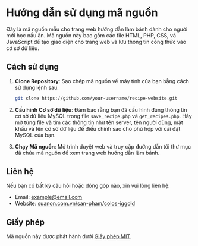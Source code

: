 # Hướng dẫn sử dụng mã nguồn

Đây là mã nguồn mẫu cho trang web hướng dẫn làm bánh dành cho người mới học nấu ăn. Mã nguồn này bao gồm các file HTML, PHP, CSS, và JavaScript để tạo giao diện cho trang web và lưu thông tin công thức vào cơ sở dữ liệu.

## Cách sử dụng

1. **Clone Repository**: Sao chép mã nguồn về máy tính của bạn bằng cách sử dụng lệnh sau:

   ```bash
   git clone https://github.com/your-username/recipe-website.git
   ```

2. **Cấu hình Cơ sở dữ liệu**: Đảm bảo rằng bạn đã cấu hình đúng thông tin cơ sở dữ liệu MySQL trong file `save_recipe.php` và `get_recipes.php`. Hãy mở từng file và tìm các thông tin như tên server, tên người dùng, mật khẩu và tên cơ sở dữ liệu để điều chỉnh sao cho phù hợp với cài đặt MySQL của bạn.

3. **Chạy Mã nguồn**: Mở trình duyệt web và truy cập đường dẫn tới thư mục đã chứa mã nguồn để xem trang web hướng dẫn làm bánh.

## Liên hệ

Nếu bạn có bất kỳ câu hỏi hoặc đóng góp nào, xin vui lòng liên hệ:

- Email: example@email.com
- Website: [suanon.com.vn/san-pham/colos-iggold](https://suanon.com.vn/san-pham/colos-iggold)

## Giấy phép

Mã nguồn này được phát hành dưới [Giấy phép MIT](LICENSE).
```
